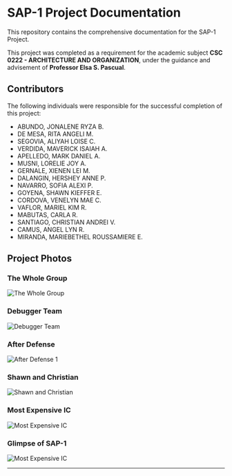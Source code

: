 # SAP-1 Project Documentation

This repository contains the comprehensive documentation for the SAP-1 Project.

This project was completed as a requirement for the academic subject **CSC 0222 - ARCHITECTURE AND ORGANIZATION**, under the guidance and advisement of **Professor Elsa S. Pascual**.

## Contributors

The following individuals were responsible for the successful completion of this project:

* ABUNDO, JONALENE RYZA B.
* DE MESA, RITA ANGELI M.
* SEGOVIA, ALIYAH LOISE C.
* VERDIDA, MAVERICK ISAIAH A.
* APELLEDO, MARK DANIEL A.
* MUSNI, LORELIE JOY A.
* GERNALE, XIENEN LEI M.
* DALANGIN, HERSHEY ANNE P.
* NAVARRO, SOFIA ALEXI P.
* GOYENA, SHAWN KIEFFER E.
* CORDOVA, VENELYN MAE C.
* VAFLOR, MARIEL KIM R.
* MABUTAS, CARLA R.
* SANTIAGO, CHRISTIAN ANDREI V.
* CAMUS, ANGEL LYN R.
* MIRANDA, MARIEBETHEL ROUSSAMIERE E.

## Project Photos

### The Whole Group
![The Whole Group](https://github.com/user-attachments/assets/2dd4ea46-be03-4095-a1c4-28cd4b5adddd)

### Debugger Team
![Debugger Team](https://github.com/user-attachments/assets/754923cf-09ae-461c-916b-23d83554e93a)

### After Defense
![After Defense 1](https://github.com/user-attachments/assets/42d62785-26fe-4063-aa13-f40b6bb5395d)

### Shawn and Christian
![Shawn and Christian](https://github.com/user-attachments/assets/8dfc298e-db8e-498a-ace2-3860d2506236)

### Most Expensive IC
![Most Expensive IC](https://github.com/user-attachments/assets/a8e9c6ce-72d9-4a72-83ad-308e1818a633)

### Glimpse of SAP-1
![Most Expensive IC](https://github.com/MarkDaniel0702/SAP-1-Documents-/blob/a01b8ca65e7b6e3cf48944f2e72250fbdf8cd1ee/GIFs/499389499_1608560106492608_54332921609045120_n.gif)

---

